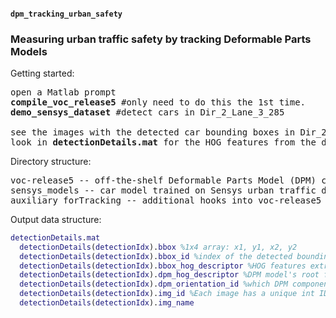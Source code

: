 <h4><code>dpm_tracking_urban_safety</code></h4>
<h3>Measuring urban traffic safety by tracking Deformable Parts Models</h3>




Getting started:
<pre>open a Matlab prompt
<b>compile_voc_release5</b> #only need to do this the 1st time.
<b>demo_sensys_dataset</b> #detect cars in Dir_2_Lane_3_285

see the images with the detected car bounding boxes in Dir_2_Lane_3_285_detections
look in <b>detectionDetails.mat</b> for the HOG features from the detected image and the HOGs from the DPM model
</pre>

Directory structure:
<pre>voc-release5 -- off-the-shelf Deformable Parts Model (DPM) code by Girshick, R. B. and Felzenszwalb, P. F. and McAllester, D.
sensys_models -- car model trained on Sensys urban traffic dataset
auxiliary_forTracking -- additional hooks into voc-release5 for tracking 
</pre>


Output data structure:
``` matlab 
detectionDetails.mat
  detectionDetails(detectionIdx).bbox %1x4 array: x1, y1, x2, y2
  detectionDetails(detectionIdx).bbox_id %index of the detected bounding box within current image.
  detectionDetails(detectionIdx).bbox_hog_descriptor %HOG features extracted from the detected bounding box
  detectionDetails(detectionIdx).dpm_hog_descriptor %DPM model's root filter used in this detection
  detectionDetails(detectionIdx).dpm_orientation_id %which DPM component (submodel) was used?
  detectionDetails(detectionIdx).img_id %Each image has a unique int ID number, starting from 1 (in time-series order). 
  detectionDetails(detectionIdx).img_name
```


